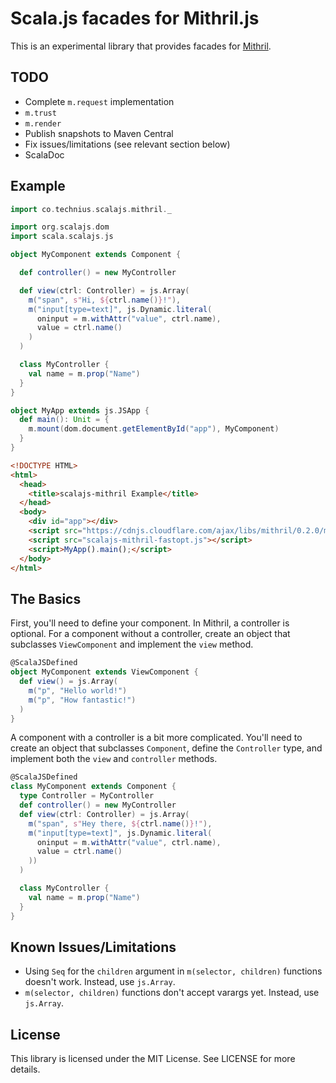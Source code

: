 # Scala.js facades for Mithril.js

This is an experimental library that provides facades for [Mithril](https://lhorie.github.io/mithril/index.html).

## TODO
* Complete `m.request` implementation
* `m.trust`
* `m.render`
* Publish snapshots to Maven Central
* Fix issues/limitations (see relevant section below)
* ScalaDoc

## Example

```scala
import co.technius.scalajs.mithril._

import org.scalajs.dom
import scala.scalajs.js

object MyComponent extends Component {

  def controller() = new MyController

  def view(ctrl: Controller) = js.Array(
    m("span", s"Hi, ${ctrl.name()}!"),
    m("input[type=text]", js.Dynamic.literal(
      oninput = m.withAttr("value", ctrl.name),
      value = ctrl.name()
    )
  )

  class MyController {
    val name = m.prop("Name")
  }
}

object MyApp extends js.JSApp {
  def main(): Unit = {
    m.mount(dom.document.getElementById("app"), MyComponent)
  }
}
```

```html
<!DOCTYPE HTML>
<html>
  <head>
    <title>scalajs-mithril Example</title>
  </head>
  <body>
    <div id="app"></div>
    <script src="https://cdnjs.cloudflare.com/ajax/libs/mithril/0.2.0/mithril.js"></script>
    <script src="scalajs-mithril-fastopt.js"></script>
    <script>MyApp().main();</script>
  </body>
</html>
```

## The Basics

First, you'll need to define your component. In Mithril, a controller is
optional. For a component without a controller, create an object that
subclasses `ViewComponent` and implement the `view` method.

```scala
@ScalaJSDefined
object MyComponent extends ViewComponent {
  def view() = js.Array(
    m("p", "Hello world!")
    m("p", "How fantastic!")
  )
}
```

A component with a controller is a bit more complicated. You'll need to create
an object that subclasses `Component`, define the `Controller` type, and
implement both the `view` and `controller` methods.

```scala
@ScalaJSDefined
class MyComponent extends Component {
  type Controller = MyController
  def controller() = new MyController
  def view(ctrl: Controller) = js.Array(
    m("span", s"Hey there, ${ctrl.name()}!"),
    m("input[type=text]", js.Dynamic.literal(
      oninput = m.withAttr("value", ctrl.name),
      value = ctrl.name()
    ))
  )

  class MyController {
    val name = m.prop("Name")
  }
}
```

## Known Issues/Limitations

* Using `Seq` for the `children` argument in `m(selector, children)` functions doesn't work. Instead, use `js.Array`.
* `m(selector, children)` functions don't accept varargs yet. Instead, use `js.Array`.

## License
This library is licensed under the MIT License. See LICENSE for more details.
